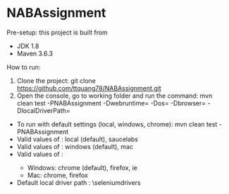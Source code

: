 # NABAssignment

Pre-setup: this project is built from
 - JDK 1.8
 - Maven 3.6.3

How to run:
1. Clone the project: git clone https://github.com/ttquang78/NABAssignment.git
2. Open the console, go to working folder and run the command: mvn clean test -PNABAssignment -Dwebruntime=<runtime> -Dos=<os> -Dbrowser=<browser> -DlocalDriverPath=<localdriverpath>
 - To run with default settings (local, windows, chrome): mvn clean test -PNABAssignment
 - Valid values of <runtime>: local (default), saucelabs
 - Valid values of <os>: windows (default), mac
 - Valid values of <browser>: 
	+ Windows: chrome (default), firefox, ie
	+ Mac: chrome, firefox
 - Default local driver path <runtime>: <working folder>\seleniumdrivers